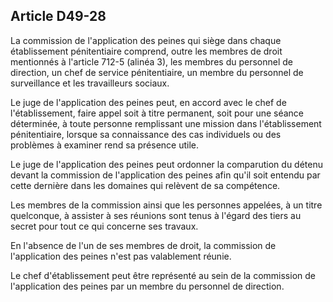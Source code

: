 Article D49-28
----
La commission de l'application des peines qui siège dans chaque établissement
pénitentiaire comprend, outre les membres de droit mentionnés à l'article 712-5
(alinéa 3), les membres du personnel de direction, un chef de service
pénitentiaire, un membre du personnel de surveillance et les travailleurs
sociaux.

Le juge de l'application des peines peut, en accord avec le chef de
l'établissement, faire appel soit à titre permanent, soit pour une séance
déterminée, à toute personne remplissant une mission dans l'établissement
pénitentiaire, lorsque sa connaissance des cas individuels ou des problèmes à
examiner rend sa présence utile.

Le juge de l'application des peines peut ordonner la comparution du détenu
devant la commission de l'application des peines afin qu'il soit entendu par
cette dernière dans les domaines qui relèvent de sa compétence.

Les membres de la commission ainsi que les personnes appelées, à un titre
quelconque, à assister à ses réunions sont tenus à l'égard des tiers au secret
pour tout ce qui concerne ses travaux.

En l'absence de l'un de ses membres de droit, la commission de l'application des
peines n'est pas valablement réunie.

Le chef d'établissement peut être représenté au sein de la commission de
l'application des peines par un membre du personnel de direction.
